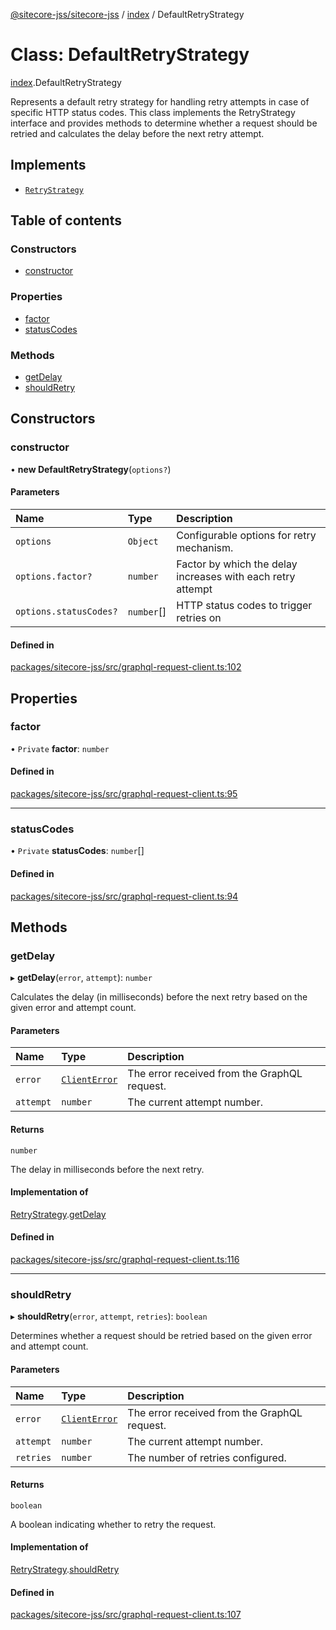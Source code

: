 [@sitecore-jss/sitecore-jss](../README.md) / [index](../modules/index.md) / DefaultRetryStrategy

# Class: DefaultRetryStrategy

[index](../modules/index.md).DefaultRetryStrategy

Represents a default retry strategy for handling retry attempts in case of specific HTTP status codes.
This class implements the RetryStrategy interface and provides methods to determine whether a request
should be retried and calculates the delay before the next retry attempt.

## Implements

- [`RetryStrategy`](../interfaces/index.RetryStrategy.md)

## Table of contents

### Constructors

- [constructor](index.DefaultRetryStrategy.md#constructor)

### Properties

- [factor](index.DefaultRetryStrategy.md#factor)
- [statusCodes](index.DefaultRetryStrategy.md#statuscodes)

### Methods

- [getDelay](index.DefaultRetryStrategy.md#getdelay)
- [shouldRetry](index.DefaultRetryStrategy.md#shouldretry)

## Constructors

### constructor

• **new DefaultRetryStrategy**(`options?`)

#### Parameters

| Name | Type | Description |
| :------ | :------ | :------ |
| `options` | `Object` | Configurable options for retry mechanism. |
| `options.factor?` | `number` | Factor by which the delay increases with each retry attempt |
| `options.statusCodes?` | `number`[] | HTTP status codes to trigger retries on |

#### Defined in

[packages/sitecore-jss/src/graphql-request-client.ts:102](https://github.com/Sitecore/jss/blob/833eb02df/packages/sitecore-jss/src/graphql-request-client.ts#L102)

## Properties

### factor

• `Private` **factor**: `number`

#### Defined in

[packages/sitecore-jss/src/graphql-request-client.ts:95](https://github.com/Sitecore/jss/blob/833eb02df/packages/sitecore-jss/src/graphql-request-client.ts#L95)

___

### statusCodes

• `Private` **statusCodes**: `number`[]

#### Defined in

[packages/sitecore-jss/src/graphql-request-client.ts:94](https://github.com/Sitecore/jss/blob/833eb02df/packages/sitecore-jss/src/graphql-request-client.ts#L94)

## Methods

### getDelay

▸ **getDelay**(`error`, `attempt`): `number`

Calculates the delay (in milliseconds) before the next retry based on the given error and attempt count.

#### Parameters

| Name | Type | Description |
| :------ | :------ | :------ |
| `error` | [`ClientError`](index.ClientError.md) | The error received from the GraphQL request. |
| `attempt` | `number` | The current attempt number. |

#### Returns

`number`

The delay in milliseconds before the next retry.

#### Implementation of

[RetryStrategy](../interfaces/index.RetryStrategy.md).[getDelay](../interfaces/index.RetryStrategy.md#getdelay)

#### Defined in

[packages/sitecore-jss/src/graphql-request-client.ts:116](https://github.com/Sitecore/jss/blob/833eb02df/packages/sitecore-jss/src/graphql-request-client.ts#L116)

___

### shouldRetry

▸ **shouldRetry**(`error`, `attempt`, `retries`): `boolean`

Determines whether a request should be retried based on the given error and attempt count.

#### Parameters

| Name | Type | Description |
| :------ | :------ | :------ |
| `error` | [`ClientError`](index.ClientError.md) | The error received from the GraphQL request. |
| `attempt` | `number` | The current attempt number. |
| `retries` | `number` | The number of retries configured. |

#### Returns

`boolean`

A boolean indicating whether to retry the request.

#### Implementation of

[RetryStrategy](../interfaces/index.RetryStrategy.md).[shouldRetry](../interfaces/index.RetryStrategy.md#shouldretry)

#### Defined in

[packages/sitecore-jss/src/graphql-request-client.ts:107](https://github.com/Sitecore/jss/blob/833eb02df/packages/sitecore-jss/src/graphql-request-client.ts#L107)
